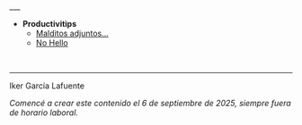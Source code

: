 <br>
___

- **Productivitips**
  - [Malditos adjuntos...](https://ikergl.github.io/malditos_adjuntos.html)
  - [No Hello](https://ikergl.github.io/no_hello.html)

<br>

___
Iker García Lafuente

_Comencé a crear este contenido el 6 de septiembre de 2025, siempre fuera de horario laboral._